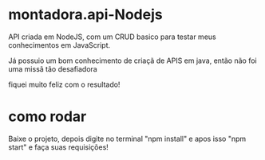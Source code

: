 # montadora.api-Nodejs

API criada em NodeJS, com um CRUD basico para testar meus conhecimentos em JavaScript.

Já possuio um bom conhecimento de criaçã de APIS em java, então não foi uma missã tão desafiadora

fiquei muito feliz com o resultado! 

# como rodar

Baixe o projeto, depois digite no terminal "npm install" e apos isso "npm start" e faça suas requisições!
